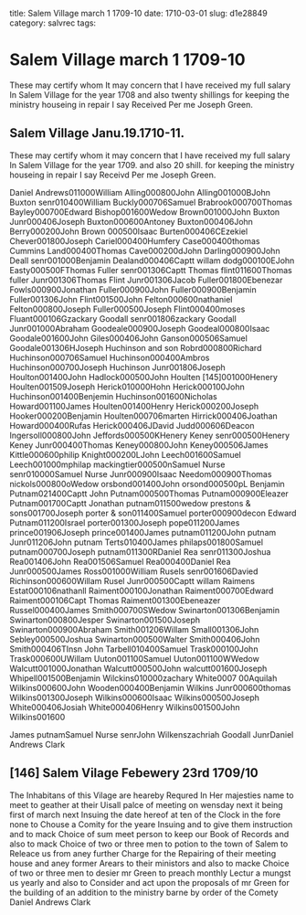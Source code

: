 title: Salem Village march 1 1709-10
date: 1710-03-01
slug: d1e28849
category: salvrec
tags: 


<div markdown class="doc" id="d1e28849">


# Salem Village march 1 1709-10 

These may certify whom It may concern that I have received my full salary In Salem Village for the year 1708 and also twenty shillings for keeping the ministry houseing in repair I say Received Per me Joseph Green.

## Salem Village Janu.19.1710-11. 

These may certify whom it may concern that I have received my full salary In Salem Village for the year 1709. and also 20 shill. for keeping the ministry houseing in repair I say Receivd Per me Joseph Green.

Daniel Andrews011000William Alling000800John Alling001000BJohn Buxton senr010400William Buckly000706Samuel Brabrook000700Thomas Bayley000700Edward Bishop001600Wedow Brown001000John Buxton Junr000406Joseph Buxton000600Antoney Buxton000406John Berry000200John Brown 000500Isaac Burten000406CEzekiel Chever001800Joseph Cariel000400Humfery Case000400thomas Cummins Land000400Thomas Cave000200dJohn Darling000900John Deall senr001000Benjamin Dealand000406Captt willam dodg000100EJohn Easty000500FThomas Fuller senr001306Captt Thomas flint011600Thomas fuller Junr001306Thomas Flint Junr001306Jacob Fuller001800Ebenezar Fowls000900Jonathan Fuller000900John Fuller000900Benjamin Fuller001306John Flint001500John Felton000600nathaniel Felton000800Joseph Fuller000500Joseph Flint000400moses Fluant000106Gzackary Goodall senr001806zackary Goodall Junr001000Abraham Goodeale000900Joseph Goodeal000800Isaac Goodale001600John Giles000406John Ganson000506Samuel Goodale001306HJoseph Huchinson and son Robrd000800Richard Huchinson000706Samuel Huchinson000400Ambros Huchinson000700Joseph Huchinson Junr001806Joseph Houlton001400John Hadlock000500John Houlten [145]001000Henery Houlten001509Joseph Herick010000Hohn Herick000100John Huchinson001400Benjemin Huchinson001600Nicholas Howard001100James Houlten001400Henry Herick000200Joseph Hooker000200Benjamin Houlten000706marten Hirrick000406Joathan Howard000400Rufas Herick000406JDavid Judd000606Deacon Ingersoll000800John Jeffords000500KHenery Keney senr000500Henery Keney Junr000400Thomas Keney000800John Keney000506James Kittle000600philip Knight000200LJohn Leech001600Samuel Leech001000mphilap mackingtier000500nSamuel Nurse senr010000Samuel Nurse Junr000900Isaac Needom000900Thomas nickols000800oWedow orsbond001400John orsond000500pL Benjamin Putnam021400Captt John Putnam000500Thomas Putnam000900Eleazer Putnam001700Captt Jonathan putnam011500wedow prestons & sons001700Joseph porter & son011400Samuel porter000900decon Edward Putnam011200Israel porter001300Joseph pope011200James prince001906Joseph prince001400James putnam011200John putnam Junr011206John putnam Terts010400James philaps001800Samuel putnam000700Joseph putnam011300RDaniel Rea senr011300Joshua Rea001406John Rea001506Samuel Rea000400Daniel Rea Junr000500James Ross001000William Rusels senr001606Davied Richinson000600Willam Rusel Junr000500Captt willam Raimens Estat000106nathanll Raiment000100Jonathan Raiment000700Edward Raiment000106Capt Thomas Raiment001300Ebeneazer Russel000400James Smith000700SWedow Swinarton001306Benjamin Swinarton000800Jesper Swinarton001500Joseph Swinarton000900Abraham Smith001206Willam Small001306John Sebley000500Joshua Swinarton000500Walter Smith000406John Smith000406TInsn John Tarbell010400Samuel Trask000100John Trask000600UWillam Uuton001100Samuel Uuton001100WWedow Walcutt001000Jonathan Walcutt000500John walcutt001600Joseph Whipell001500Benjamin Wilckins010000zachary White0007 00Aquilah Wilkins000600John Wooden000400Benjamin Wilkins Junr000600thomas Wilkins001300Joseph Wilkins000600Isaac Wilkins000500Joseph White000406Josiah White000406Henry Wilkins001500John Wilkins001600

James putnamSamuel Nurse senrJohn Wilkenszachriah Goodall JunrDaniel Andrews Clark

## [146] Salem Vilage Febewery 23rd 1709/10

The Inhabitans of this Vilage are heareby Requred In Her majesties name to meet to geather at their Uisall palce of meeting on wensday next it being first of march next Insuing the date hereof at ten of the Clock in the fore none to Chouse a Comity for the yeare Insuing and to give them instruction and to mack Choice of sum meet person to keep our Book of Records and also to mack Choice of two or three men to potion to the town of Salem to Releace us from aney further Charge for the Repairing of their meeting house and aney former Arears to their ministors and also to macke Choice of two or three men to desier mr Green to preach monthly Lectur a mungst us yearly and also to Consider and act upon the proposals of mr Green for the building of an addition to the ministry barne by order of the Comety Daniel Andrews Clark
</div>